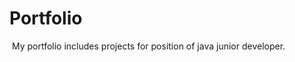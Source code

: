 # Portfolio
<img scr = "portfolio.img"></img>
My portfolio includes projects for position of java junior developer.
